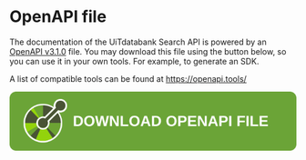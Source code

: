 # OpenAPI file

The documentation of the UiTdatabank Search API is powered by an [OpenAPI v3.1.0](https://www.openapis.org/) file.
You may download this file using the button below, so you can use it in your own tools. For example, to generate an SDK.

A list of compatible tools can be found at <https://openapi.tools/>

<!-- focus: false -->

[![Download OpenAPI file](https://raw.githubusercontent.com/cultuurnet/apidocs/main/assets/openapi-button.svg)](https://stoplight.io/api/v1/projects/publiq/uitdatabank/nodes/reference/search.json?deref=optimizedBundle)
